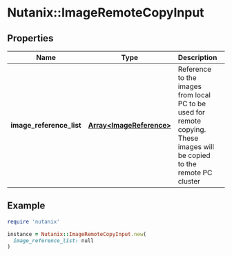 # Nutanix::ImageRemoteCopyInput

## Properties

| Name | Type | Description | Notes |
| ---- | ---- | ----------- | ----- |
| **image_reference_list** | [**Array&lt;ImageReference&gt;**](ImageReference.md) | Reference to the images from local PC to be used for remote copying. These images will be copied to the remote PC cluster  | [optional] |

## Example

```ruby
require 'nutanix'

instance = Nutanix::ImageRemoteCopyInput.new(
  image_reference_list: null
)
```

